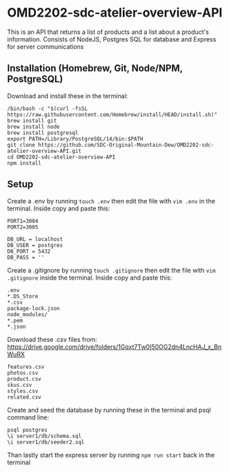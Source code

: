 # OMD2202-sdc-atelier-overview-API
This is an API that returns a list of products and a list about a product's information. Consists of NodeJS, Postgres SQL for database and Express for server communications

## Installation (Homebrew, Git, Node/NPM, PostgreSQL)
Download and install these in the terminal:
```
/bin/bash -c "$(curl -fsSL https://raw.githubusercontent.com/Homebrew/install/HEAD/install.sh)"
brew install git
brew install node
brew install postgresql
export PATH=/Library/PostgreSQL/14/bin:$PATH
git clone https://github.com/SDC-Original-Mountain-Dew/OMD2202-sdc-atelier-overview-API.git
cd OMD2202-sdc-atelier-overview-API
npm install
```
## Setup
Create a .env by running `touch .env` then edit the file with `vim .env` in the terminal. Inside copy and paste this:
```
PORT1=3004
PORT2=3005

DB_URL = localhost
DB_USER = postgres
DB_PORT = 5432
DB_PASS = ''
```
Create a .gitignore by running `touch .gitignore` then edit the file with `vim .gitignore` inside the terminal. Inside copy and paste this:
```
.env
*.DS_Store
*.csv
package-lock.json
node_modules/
*.pem
*.json
```
Download these .csv files from: https://drive.google.com/drive/folders/1Gqxt7Tw0I50OG2dn4LncHAJ_x_BnWuRX
```
features.csv
photos.csv
product.csv
skus.csv
styles.csv
related.csv
```
Create and seed the database by running these in the terminal and psql command line:
```
psql postgres
\i server1/db/schema.sql
\i server1/db/seeder2.sql
```
Than lastly start the express server by running `npm run start` back in the terminal
